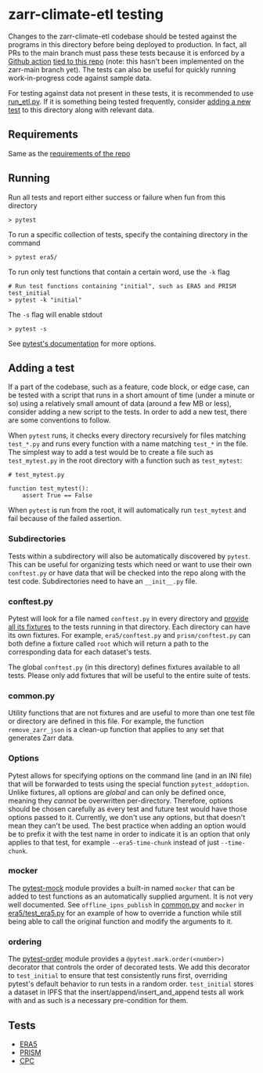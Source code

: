zarr-climate-etl testing
========================

Changes to the zarr-climate-etl codebase should be tested against the programs in this directory before being deployed to production. In fact, all PRs to the main branch must pass these tests because it is enforced by a [Github action](https://github.com/features/actions) [tied to this repo]( ../.github/workflows/merge-protection.yml) (note: this hasn't been implemented on the zarr-main branch yet). The tests can also be useful for quickly running work-in-progress code against sample data.

For testing against data not present in these tests, it is recommended to use [run_etl.py](../run_etl.py). If it is something being tested frequently, consider [adding a new test](#adding-a-test) to this directory along with relevant data.

Requirements
------------

Same as the [requirements of the repo](../README.md#requirements)

Running
-------

Run all tests and report either success or failure when fun from this directory

    > pytest
    
To run a specific collection of tests, specify the containing directory in the command

    > pytest era5/
    
To run only test functions that contain a certain word, use the `-k` flag

    # Run test functions containing "initial", such as ERA5 and PRISM test_initial
    > pytest -k "initial"
    
The `-s` flag will enable stdout

    > pytest -s
    
See [pytest's documentation](https://docs.pytest.org/) for more options.

Adding a test
-------------

If a part of the codebase, such as a feature, code block, or edge case, can be tested with a script that runs in a short amount of time (under a minute or so) using a relatively small amount of data (around a few MB or less), consider adding a new script to the tests. In order to add a new test, there are some conventions to follow.

When `pytest` runs, it checks every directory recursively for files matching `test_*.py` and runs every function with a name matching `test_*` in the file. The simplest way to add a test would be to create a file such as `test_mytest.py` in the root directory with a function such as `test_mytest`:

    # test_mytest.py
    
    function test_mytest():
        assert True == False
        
When `pytest` is run from the root, it will automatically run `test_mytest` and fail because of the failed assertion.

### Subdirectories

Tests within a subdirectory will also be automatically discovered by `pytest`. This can be useful for organizing tests which need or want to use their own `conftest.py` or have data that will be checked into the repo along with the test code. Subdirectories need to have an `__init__.py` file.

### conftest.py

Pytest will look for a file named `conftest.py` in every directory and [provide all its fixtures](https://docs.pytest.org/en/7.1.x/reference/fixtures.html#conftest-py-sharing-fixtures-across-multiple-files) to the tests running in that directory. Each directory can have its own fixtures. For example, `era5/conftest.py` and `prism/conftest.py` can both define a fixture called `root` which will return a path to the corresponding data for each dataset's tests.

The global `conftest.py` (in this directory) defines fixtures available to all tests. Please only add fixtures that will be useful to the entire suite of tests.

### common.py

Utility functions that are not fixtures and are useful to more than one test file or directory are defined in this file. For example, the function `remove_zarr_json` is a clean-up function that applies to any set that generates Zarr data.

### Options

Pytest allows for specifying options on the command line (and in an INI file) that will be forwarded to tests using the special function `pytest_addoption`. Unlike fixtures, all options are *global* and can only be defined once, meaning they *cannot* be overwritten per-directory. Therefore, options should be chosen carefully as every test and future test would have those options passed to it. Currently, we don't use any options, but that doesn't mean they can't be used. The best practice when adding an option would be to prefix it with the test name in order to indicate it is an option that only applies to that test, for example `--era5-time-chunk` instead of just `--time-chunk`.

### mocker

The [pytest-mock](https://pypi.org/project/pytest-mock/) module provides a built-in named `mocker` that can be added to test functions as an automatically supplied argument. It is not very well documented. See `offline_ipns_publish` in [common.py](common.py) and `mocker` in [era5/test_era5.py](era5/test_era5.py) for an example of how to override a function while still being able to call the original function and modify the arguments to it.

### ordering

The [pytest-order](https://pypi.org/project/pytest-order/) module provides a `@pytest.mark.order(<number>)` decorator that controls the order of decorated tests. We add this decorator to `test_initial` to ensure that test consistently runs first, overriding pytest's default behavior to run tests in a random order. `test_initial` stores a dataset in IPFS that the insert/append/insert_and_append tests all work with and as such is a necessary pre-condition for them.

Tests
-----

* [ERA5](era5/test_era5.py)
* [PRISM](prism/test_prism.py)
* [CPC](prism/test_cpc.py)
